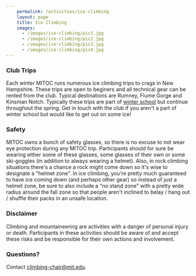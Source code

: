 ```yaml
---
    permalink: /activities/ice-climbing
    layout: page
    title: Ice Climbing
    images:
      - /images/ice-climbing/pic1.jpg
      - /images/ice-climbing/pic2.jpg
      - /images/ice-climbing/pic3.jpg
      - /images/ice-climbing/pic4.jpg
---
```


### Club Trips

Each winter MITOC runs numerous ice climbing trips to crags in New Hampshire. These trips are open to beginers and all technical gear can be rented from the club. Typical destinations are Rumney, Flume Gorge and Kinsman Notch. Typically these trips are part of [winter school](/events/winter-school) but continue throughout the spring. Get in touch with the club if you aren't a part of winter school but would like to get out on some ice!

### Safety

MITOC owns a bunch of safety glasses, so there is no excuse to not wear eye protection during any MITOC trip. Participants should for sure be wearing either some of these glasses, some glasses of their own or some ski-goggles (in addition to always wearing a helmet). Also, in rock climbing situations there's a chance a rock might come down so it's wise to designate a "helmet zone". In ice climbing, you're pretty much guaranteed to have ice coming down (and perhaps other gear) so instead of just a helmet zone, be sure to also include a "no stand zone" with a pretty wide radius around the fall zone so that people aren't inclined to belay / hang out / shuffle their packs in an unsafe location.

### Disclaimer

Climbing and mountaineering are activities with a danger of personal injury or death. Participants in these activities should be aware of and accept these risks and be responsible for their own actions and involvement.

### Questions?

Contact [climbing-chair@mit.edu](mailto:climbing-chair@mit.edu).

